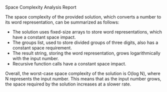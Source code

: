 Space Complexity Analysis Report


The space complexity of the provided solution, which converts a number to its word representation, can be summarized as follows:

* The solution uses fixed-size arrays to store word representations, which have a constant space impact.
* The groups list, used to store divided groups of three digits, also has a constant space requirement.
* The result string, storing the word representation, grows logarithmically with the input number.
* Recursive function calls have a constant space impact.

Overall, the worst-case space complexity of the solution is O(log N), where N represents the input number.
This means that as the input number grows, the space required by the solution increases at a slower rate.
